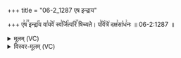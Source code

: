+++
title = "06-2_1287 एष इन्द्राय"

+++
ए꣣ष꣢꣫ इन्द्रा꣢꣯य वा꣣य꣡वे꣢ स्व꣣र्जि꣡त्परि꣢꣯ षिच्यते। प꣣वि꣡त्रे꣢ दक्ष꣣सा꣡ध꣢नः ॥ 06-2:1287 ॥

<details><summary>मूलम् (VC)</summary>

ए꣣ष꣡ इन्द्रा꣢꣯य वा꣣य꣡वे꣢ स्व꣣र्जि꣡त्परि꣢꣯ षिच्यते । प꣣वि꣡त्रे꣢ दक्ष꣣सा꣡ध꣢नः ॥१२८७॥
</details>

<details><summary>विस्वर-मूलम् (VC)</summary>

एष इन्द्राय वायवे स्वर्जित्परि षिच्यते । पवित्रे दक्षसाधनः ॥१२८७॥
</details>